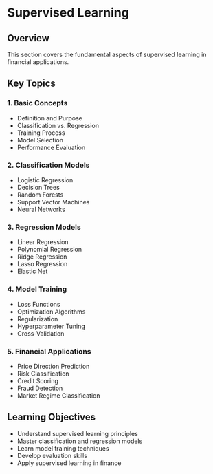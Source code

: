 # Supervised Learning

## Overview
This section covers the fundamental aspects of supervised learning in financial applications.

## Key Topics

### 1. Basic Concepts
- Definition and Purpose
- Classification vs. Regression
- Training Process
- Model Selection
- Performance Evaluation

### 2. Classification Models
- Logistic Regression
- Decision Trees
- Random Forests
- Support Vector Machines
- Neural Networks

### 3. Regression Models
- Linear Regression
- Polynomial Regression
- Ridge Regression
- Lasso Regression
- Elastic Net

### 4. Model Training
- Loss Functions
- Optimization Algorithms
- Regularization
- Hyperparameter Tuning
- Cross-Validation

### 5. Financial Applications
- Price Direction Prediction
- Risk Classification
- Credit Scoring
- Fraud Detection
- Market Regime Classification

## Learning Objectives
- Understand supervised learning principles
- Master classification and regression models
- Learn model training techniques
- Develop evaluation skills
- Apply supervised learning in finance 